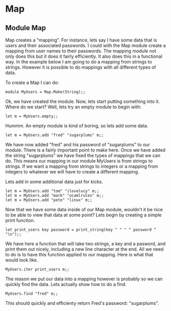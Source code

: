 
Map
===

Module Map
----------

Map creates a "mapping". For instance, lets say I have some data that is
users and their associated passwords. I could with the Map module create
a mapping from user names to their passwords. The mapping module not
only does this but it does it fairly efficiently. It also does this in a
functional way. In the example below I am going to do a mapping from
strings to strings. However it is possible to do mappings with all
different types of data.

To create a Map I can do:

    module MyUsers = Map.Make(String);;

Ok, we have created the module. Now, lets start putting something into
it. Where do we start? Well, lets try an empty module to begin with:

    let m = MyUsers.empty;;

Hummm. An empty module is kind of boring, so lets add some data.

    let m = MyUsers.add "fred" "sugarplums" m;;

We have now added "fred" and his password of "sugarplums" to our module.
There is a fairly important point to make here. Once we have added the
string "sugarplums" we have fixed the types of mappings that we can do.
This means our mapping in our module MyUsers is from strings to strings.
If we want a mapping from strings to integers or a mapping from integers
to whatever we will have to create a different mapping.

Lets add in some additional data just for kicks.

    let m = MyUsers.add "tom" "ilovelucy" m;;
    let m = MyUsers.add "mark" "ocamlrules" m;;
    let m = MyUsers.add "pete" "linux" m;;

Now that we have some data inside of our Map module, wouldn't it be nice
to be able to view that data at some point? Lets begin by creating a
simple print function.

    let print_users key password = print_string(key ^ " " ^ password ^ "\n");;

We have here a function that will take two strings, a key and a pasword,
and print them out nicely, including a new line character at the end.
All we need to do is to have this function applied to our mapping. Here
is what that would look like.

    MyUsers.iter print_users m;;

The reason we put our data into a mapping however is probably so we can
quickly find the data. Lets actually show how to do a find.

    MyUsers.find "fred" m;;

This should quickly and efficienty return Fred's password: "sugarplums".
